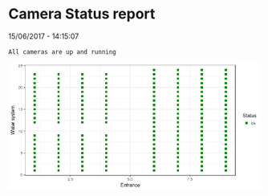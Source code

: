 Camera Status report
================
15/06/2017 - 14:15:07

    All cameras are up and running

![](camreport_files/figure-markdown_github/unnamed-chunk-2-1.png)
